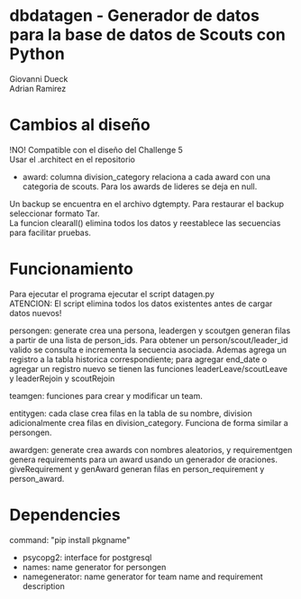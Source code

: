 # dbdatagen - Generador de datos para la base de datos de Scouts con Python
Giovanni Dueck \
Adrian Ramirez 

# Cambios al diseño
!NO! Compatible con el diseño del Challenge 5 \
Usar el .architect en el repositorio
- award: columna division_category relaciona a cada award con una categoria de scouts. Para los awards de lideres se deja en null.

Un backup se encuentra en el archivo dgtempty. Para restaurar el backup seleccionar formato Tar. \
La funcion clearall() elimina todos los datos y reestablece las secuencias para facilitar pruebas.

# Funcionamiento
Para ejecutar el programa ejecutar el script datagen.py \
ATENCION: El script elimina todos los datos existentes antes de cargar datos nuevos!

persongen: generate crea una persona, leadergen y scoutgen generan filas a partir de una lista de person_ids. Para obtener un person/scout/leader_id valido se consulta e incrementa la secuencia asociada. Ademas agrega un registro a la tabla historica correspondiente; para agregar end_date o agregar un registro nuevo se tienen las funciones leaderLeave/scoutLeave y leaderRejoin y scoutRejoin

teamgen: funciones para crear y modificar un team.

entitygen: cada clase crea filas en la tabla de su nombre, division adicionalmente crea filas en division_category. Funciona de forma similar a persongen.

awardgen: generate crea awards con nombres aleatorios, y requirementgen genera requirements para un award usando un generador de oraciones. giveRequirement y genAward generan filas en person_requirement y person_award.

# Dependencies
command: "pip install pkgname"
- psycopg2: interface for postgresql
- names: name generator for persongen
- namegenerator: name generator for team name and requirement description